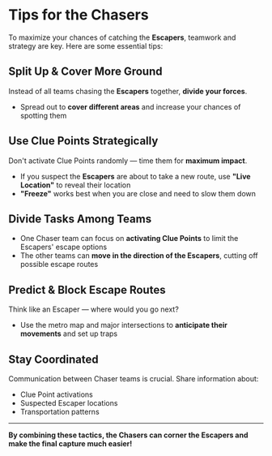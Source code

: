 # Tips for the Chasers

To maximize your chances of catching the **Escapers**, teamwork and strategy are key. Here are some essential tips:

## Split Up & Cover More Ground

Instead of all teams chasing the **Escapers** together, **divide your forces**.

- Spread out to **cover different areas** and increase your chances of spotting them

## Use Clue Points Strategically

Don't activate Clue Points randomly — time them for **maximum impact**.

- If you suspect the **Escapers** are about to take a new route, use **"Live Location"** to reveal their location
- **"Freeze"** works best when you are close and need to slow them down

## Divide Tasks Among Teams

- One Chaser team can focus on **activating Clue Points** to limit the Escapers' escape options
- The other teams can **move in the direction of the Escapers**, cutting off possible escape routes

## Predict & Block Escape Routes

Think like an Escaper — where would you go next?

- Use the metro map and major intersections to **anticipate their movements** and set up traps

## Stay Coordinated

Communication between Chaser teams is crucial. Share information about:

- Clue Point activations
- Suspected Escaper locations
- Transportation patterns

---

**By combining these tactics, the Chasers can corner the Escapers and make the final capture much easier!**
